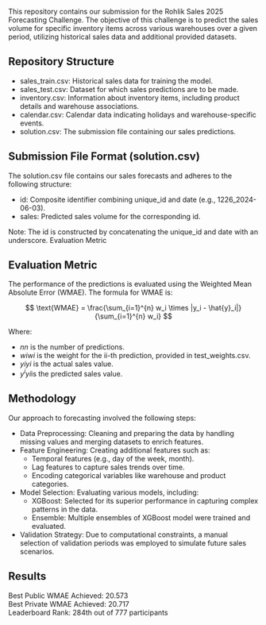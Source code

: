 This repository contains our submission for the Rohlik Sales 2025 Forecasting Challenge. The objective of this challenge is to predict the sales volume for specific inventory items across various warehouses over a given period, utilizing historical sales data and additional provided datasets.

## Repository Structure

* sales_train.csv: Historical sales data for training the model.
* sales_test.csv: Dataset for which sales predictions are to be made.
* inventory.csv: Information about inventory items, including product details and warehouse associations.
* calendar.csv: Calendar data indicating holidays and warehouse-specific events.
* solution.csv: The submission file containing our sales predictions.

## Submission File Format (solution.csv)

The solution.csv file contains our sales forecasts and adheres to the following structure:

* id: Composite identifier combining unique_id and date (e.g., 1226_2024-06-03).
* sales: Predicted sales volume for the corresponding id.

Note: The id is constructed by concatenating the unique_id and date with an underscore.
Evaluation Metric

## Evaluation Metric
The performance of the predictions is evaluated using the Weighted Mean Absolute Error (WMAE). The formula for WMAE is:

$$
\text{WMAE} = \frac{\sum_{i=1}^{n} w_i \times |y_i - \hat{y}_i|}{\sum_{i=1}^{n} w_i}
$$


Where:

* $nn$ is the number of predictions.
* $wiwi​$ is the weight for the ii-th prediction, provided in test_weights.csv.
* $yiyi$​ is the actual sales value.
* $y^iy^​i​$ is the predicted sales value.

## Methodology

Our approach to forecasting involved the following steps:

* Data Preprocessing: Cleaning and preparing the data by handling missing values and merging datasets to enrich features.
* Feature Engineering: Creating additional features such as:
    * Temporal features (e.g., day of the week, month).
    * Lag features to capture sales trends over time.
    * Encoding categorical variables like warehouse and product categories.
* Model Selection: Evaluating various models, including:
    * XGBoost: Selected for its superior performance in capturing complex patterns in the data.
    * Ensemble: Multiple ensembles of XGBoost model were trained and evaluated.
* Validation Strategy: Due to computational constraints, a manual selection of validation periods was employed to simulate future sales scenarios.

## Results

 Best Public WMAE Achieved: 20.573  
 Best Private WMAE Achieved: 20.717    
 Leaderboard Rank: 284th out of 777 participants
